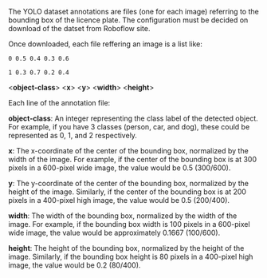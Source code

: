 The YOLO dataset annotations are files (one for each image) referring to the bounding box of the licence plate.
The configuration must be decided on download of the datset from Roboflow site.

Once downloaded, each file reffering an image is a list like:

    0 0.5 0.4 0.3 0.6

    1 0.3 0.7 0.2 0.4

<**object-class**> <**x**> <**y**> <**width**> <**height**>


Each line of the annotation file:

**object-class**: An integer representing the class label of the detected object. For example, if you have 3 classes (person, car, and dog), these could be represented as 0, 1, and 2 respectively.

**x**: The x-coordinate of the center of the bounding box, normalized by the width of the image. For example, if the center of the bounding box is at 300 pixels in a 600-pixel wide image, the value would be 0.5 (300/600).

**y**: The y-coordinate of the center of the bounding box, normalized by the height of the image. Similarly, if the center of the bounding box is at 200 pixels in a 400-pixel high image, the value would be 0.5 (200/400).

**width**: The width of the bounding box, normalized by the width of the image. For example, if the bounding box width is 100 pixels in a 600-pixel wide image, the value would be approximately 0.1667 (100/600).

**height**: The height of the bounding box, normalized by the height of the image. Similarly, if the bounding box height is 80 pixels in a 400-pixel high image, the value would be 0.2 (80/400).